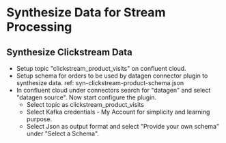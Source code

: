 # Synthesize Data for Stream Processing

## Synthesize Clickstream Data

- Setup topic "clickstream_product_visits" on confluent cloud.
- Setup schema for orders to be used by datagen connector plugin to synthesize data. ref: syn-clickstream-product-schema.json
- In confluent cloud under connectors search for "datagen" and select "datagen source". Now start configure the plugin.
  - Select topic as clickstream_product_visits
  - Select Kafka credentials - My Account for simplicity and learning purpose.
  - Select Json as output format and select "Provide your own schema" under "Select a Schema".
